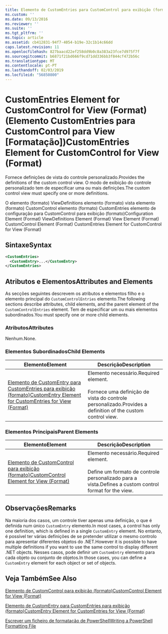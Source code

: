 ```yaml
---
title: Elemento de CustomEntries para CustomControl para exibição (formato) | Documentos da Microsoft
ms.custom: ''
ms.date: 09/13/2016
ms.reviewer: ''
ms.suite: ''
ms.tgt_pltfrm: ''
ms.topic: article
ms.assetid: cb412831-94f7-4054-b19e-32c1b14c66dd
caps.latest.revision: 11
ms.openlocfilehash: 827baacd22ef258dd9b0c8a383a23fce7d975f7f
ms.sourcegitcommit: b6871f21bd666f9cd71dd336bb3f844cf472b56c
ms.translationtype: MT
ms.contentlocale: pt-PT
ms.lasthandoff: 02/03/2019
ms.locfileid: "56850800"
---
```

# <a name="customentries-element-for-customcontrol-for-view-format"></a><span data-ttu-id="87204-102">CustomEntries Element for CustomControl for View (Format) (Elemento CustomEntries para CustomControl para View [Formatação])</span><span class="sxs-lookup"><span data-stu-id="87204-102">CustomEntries Element for CustomControl for View (Format)</span></span>

<span data-ttu-id="87204-103">Fornece definições de vista do controle personalizado.</span><span class="sxs-lookup"><span data-stu-id="87204-103">Provides the definitions of the custom control view.</span></span> <span data-ttu-id="87204-104">O modo de exibição do controle personalizado tem de especificar uma ou mais definições.</span><span class="sxs-lookup"><span data-stu-id="87204-104">The custom control view must specify one or more definitions.</span></span>

<span data-ttu-id="87204-105">O elemento (formato) ViewDefinitions elemento (formato) vista elemento (formato) CustomControl elemento (formato) CustomEntries elemento de configuração para CustomControl para exibição (formato)</span><span class="sxs-lookup"><span data-stu-id="87204-105">Configuration Element (Format) ViewDefinitions Element (Format) View Element (Format) CustomControl Element (Format) CustomEntries Element for CustomControl for View (Format)</span></span>

## <a name="syntax"></a><span data-ttu-id="87204-106">Sintaxe</span><span class="sxs-lookup"><span data-stu-id="87204-106">Syntax</span></span>

```xml
<CustomEntries>
  <CustomEntry>...</CustomEntry>
</CustomEntries>
```

## <a name="attributes-and-elements"></a><span data-ttu-id="87204-107">Atributos e Elementos</span><span class="sxs-lookup"><span data-stu-id="87204-107">Attributes and Elements</span></span>

<span data-ttu-id="87204-108">As secções seguintes descrevem os atributos e elementos filho e o elemento principal do `CustomControlEntries` elemento.</span><span class="sxs-lookup"><span data-stu-id="87204-108">The following sections describe attributes, child elements, and the parent element of the `CustomControlEntries` element.</span></span> <span data-ttu-id="87204-109">Tem de especificar um ou mais elementos subordinados.</span><span class="sxs-lookup"><span data-stu-id="87204-109">You must specify one or more child elements.</span></span>

### <a name="attributes"></a><span data-ttu-id="87204-110">Atributos</span><span class="sxs-lookup"><span data-stu-id="87204-110">Attributes</span></span>

<span data-ttu-id="87204-111">Nenhum.</span><span class="sxs-lookup"><span data-stu-id="87204-111">None.</span></span>

### <a name="child-elements"></a><span data-ttu-id="87204-112">Elementos Subordinados</span><span class="sxs-lookup"><span data-stu-id="87204-112">Child Elements</span></span>

|<span data-ttu-id="87204-113">Elemento</span><span class="sxs-lookup"><span data-stu-id="87204-113">Element</span></span>|<span data-ttu-id="87204-114">Descrição</span><span class="sxs-lookup"><span data-stu-id="87204-114">Description</span></span>|
|-------------|-----------------|
|[<span data-ttu-id="87204-115">Elemento de CustomEntry para CustomEntries para exibição (formato)</span><span class="sxs-lookup"><span data-stu-id="87204-115">CustomEntry Element for CustomEntries for View (Format)</span></span>](./customentry-element-for-customentries-for-customcontrol-for-view-format.md)|<span data-ttu-id="87204-116">Elemento necessário.</span><span class="sxs-lookup"><span data-stu-id="87204-116">Required element.</span></span><br /><br /> <span data-ttu-id="87204-117">Fornece uma definição de vista do controle personalizado.</span><span class="sxs-lookup"><span data-stu-id="87204-117">Provides a definition of the custom control view.</span></span>|

### <a name="parent-elements"></a><span data-ttu-id="87204-118">Elementos Principais</span><span class="sxs-lookup"><span data-stu-id="87204-118">Parent Elements</span></span>

|<span data-ttu-id="87204-119">Elemento</span><span class="sxs-lookup"><span data-stu-id="87204-119">Element</span></span>|<span data-ttu-id="87204-120">Descrição</span><span class="sxs-lookup"><span data-stu-id="87204-120">Description</span></span>|
|-------------|-----------------|
|[<span data-ttu-id="87204-121">Elemento de CustomControl para exibição (formato)</span><span class="sxs-lookup"><span data-stu-id="87204-121">CustomControl Element for View (Format)</span></span>](./customcontrol-element-for-view-format.md)|<span data-ttu-id="87204-122">Elemento necessário.</span><span class="sxs-lookup"><span data-stu-id="87204-122">Required element.</span></span><br /><br /> <span data-ttu-id="87204-123">Define um formato de controle personalizado para a vista.</span><span class="sxs-lookup"><span data-stu-id="87204-123">Defines a custom control format for the view.</span></span>|

## <a name="remarks"></a><span data-ttu-id="87204-124">Observações</span><span class="sxs-lookup"><span data-stu-id="87204-124">Remarks</span></span>

<span data-ttu-id="87204-125">Na maioria dos casos, um controle tiver apenas uma definição, o que é definida num único `CustomEntry` elemento.</span><span class="sxs-lookup"><span data-stu-id="87204-125">In most cases, a control has only one definition, which is defined in a single `CustomEntry` element.</span></span> <span data-ttu-id="87204-126">No entanto, é possível ter várias definições de se pretender utilizar o mesmo controlo para apresentar diferentes objetos do .NET.</span><span class="sxs-lookup"><span data-stu-id="87204-126">However it is possible to have multiple definitions if you want to use the same control to display different .NET objects.</span></span> <span data-ttu-id="87204-127">Nesses casos, pode definir um `CustomEntry` elemento para cada objeto ou conjunto de objetos.</span><span class="sxs-lookup"><span data-stu-id="87204-127">In those cases, you can define a `CustomEntry` element for each object or set of objects.</span></span>

## <a name="see-also"></a><span data-ttu-id="87204-128">Veja Também</span><span class="sxs-lookup"><span data-stu-id="87204-128">See Also</span></span>

[<span data-ttu-id="87204-129">Elemento de CustomControl para exibição (formato)</span><span class="sxs-lookup"><span data-stu-id="87204-129">CustomControl Element for View (Format)</span></span>](./customcontrol-element-for-view-format.md)

[<span data-ttu-id="87204-130">Elemento de CustomEntry para CustomEntries para exibição (formato)</span><span class="sxs-lookup"><span data-stu-id="87204-130">CustomEntry Element for CustomEntries for View (Format)</span></span>](./customentry-element-for-customentries-for-customcontrol-for-view-format.md)

[<span data-ttu-id="87204-131">Escrever um ficheiro de formatação de PowerShell</span><span class="sxs-lookup"><span data-stu-id="87204-131">Writing a PowerShell Formatting File</span></span>](./writing-a-powershell-formatting-file.md)
